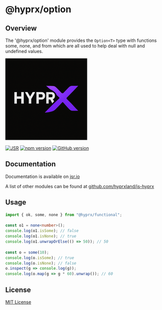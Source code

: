 # @hyprx/option

## Overview

The '@hyprx/option' module provides the `Option<T>` type with functions some, none,
and from which are all used to help deal with null and undefined values.

![logo](https://raw.githubusercontent.com/hyprxland/js-hyprx/refs/heads/main/assets/logo.png)

[![JSR](https://jsr.io/badges/@hyprx/option)](https://jsr.io/@hyprx/option)
[![npm version](https://badge.fury.io/js/@hyprx%2Foption.svg)](https://badge.fury.io/js/@hyprx%2Foption)
[![GitHub version](https://badge.fury.io/gh/hyprxland%2Fjs-hyprx.svg)](https://badge.fury.io/gh/hyprxland%2Fjs-hyprx)

## Documentation

Documentation is available on [jsr.io](https://jsr.io/@hyprx/option/doc)

A list of other modules can be found at [github.com/hyprxland/js-hyprx](https://github.com/hyprxland/js-hyprx)

## Usage

```typescript
import { ok, some, none } from "@hyprx/functional";

const o1 = none<number>();
console.log(o1.isSome); // false 
console.log(o1.isNone); // true
console.log(o1.unwrapOrElse(() => 50)); // 50

const o = some(10);
console.log(o.isSome); // true
console.log(o.isNone); // false
o.inspect(g => console.log(g));
console.log(o.map(g => g * 60).unwrap()); // 60

```

## License

[MIT License](./LICENSE.md)
